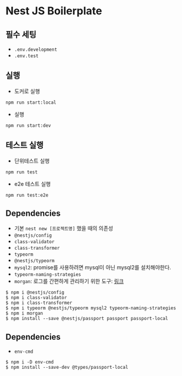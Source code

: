 # Nest JS Boilerplate

## 필수 세팅

- `.env.development`
- `.env.test`

## 실행

- 도커로 실행

```shell
npm run start:local
```

- 실행

```shell
npm run start:dev
```

## 테스트 실행

- 단위테스트 실행

```shell
npm run test
```

- e2e 테스트 실행

```shell
npm run test:e2e
```

## Dependencies

- 기본 `nest new [프로젝트명]` 했을 때의 의존성
- `@nestjs/config`
- `class-validator`
- `class-transformer`
- `typeorm`
- `@nestjs/typeorm`
- `mysql2`: promise를 사용하려면 mysql이 아닌 mysql2를 설치해야한다.
- `typeorm-naming-strategies`
- `morgan`: 로그를 간편하게 관리하기 위한 도구: [링크](https://www.npmjs.com/package/morgan)

```shell
$ npm i @nestjs/config
$ npm i class-validator
$ npm i class-transformer
$ npm i typeorm @nestjs/typeorm mysql2 typeorm-naming-strategies
$ npm i morgan
$ npm install --save @nestjs/passport passport passport-local
```

## Dependencies

- `env-cmd`

```shell
$ npm i -D env-cmd 
$ npm install --save-dev @types/passport-local
```
